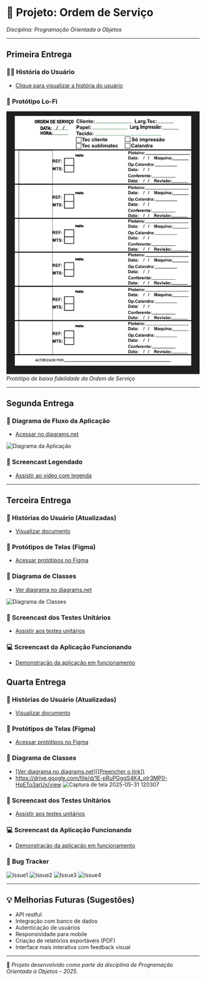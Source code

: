 # 📌 Projeto: Ordem de Serviço  
*Disciplina: Programação Orientada a Objetos*

---

## Primeira Entrega

### 🧑‍💻 História do Usuário
- [Clique para visualizar a história do usuário](https://docs.google.com/document/d/1hoB7Cg6qycSNQD4wTxnoZE7-cdvidArfGntpcaNiHuY/edit?usp=sharing)

### 📝 Protótipo Lo-Fi
![Lo-Fi Prototype](Lo-fi_Ordem_Servico.jpg)  
*Protótipo de baixa fidelidade da Ordem de Serviço*

---

## Segunda Entrega

### 🔄 Diagrama de Fluxo da Aplicação
- [Acessar no diagrams.net](https://app.diagrams.net/#G1E-pRuPGggS4K4_pIr3MP0-HpETo3arUx#%7B%22pageId%22%3A%22C5RBs43oDa-KdzZeNtuy%22%7D)

![Diagrama da Aplicação](https://github.com/user-attachments/assets/494e5c92-9e0f-4bcc-83d2-d69b40f25a11)

### 🎥 Screencast Legendado
- [Assistir ao vídeo com legenda](https://drive.google.com/file/d/1Vj0vaCYVrJ8Omm20w1lRwZ2vBlH6-zoA/view?usp=drive_link)

---

## Terceira Entrega

### 🧾 Histórias do Usuário (Atualizadas)
- [Visualizar documento](https://docs.google.com/document/d/1hoB7Cg6qycSNQD4wTxnoZE7-cdvidArfGntpcaNiHuY/edit?usp=sharing)

### 🎨 Protótipos de Telas (Figma)
- [Acessar protótipos no Figma](https://www.figma.com/design/sJFzhUsR7P8uujbX4RzHBm/Service_Order?node-id=1-9&t=dwtfHLBP6ZuvZv5J-1)

### 🧬 Diagrama de Classes
- [Ver diagrama no diagrams.net](https://app.diagrams.net/#G1E-pRuPGggS4K4_pIr3MP0-HpETo3arUx#%7B%22pageId%22%3A%22C5RBs43oDa-KdzZeNtuy%22%7D)

![Diagrama de Classes](https://github.com/user-attachments/assets/a63b70c7-c74f-422f-b01a-02fdda026476)

### 🧪 Screencast dos Testes Unitários
- [Assistir aos testes unitários](https://youtu.be/XaAEmypOHGs)

### 💻 Screencast da Aplicação Funcionando
- [Demonstração da aplicação em funcionamento](https://youtu.be/EbfuM371guU)

## Quarta Entrega

### 🧾 Histórias do Usuário (Atualizadas)
- [Visualizar documento](https://docs.google.com/document/d/14WKR6c2ouM5nqEZj5yV3sOeDF--C2tIPXqlO117ok5g/edit?pli=1&tab=t.0#heading=h.ar1ehal5hz80)

### 🎨 Protótipos de Telas (Figma)
- [Acessar protótipos no Figma](https://www.figma.com/design/sJFzhUsR7P8uujbX4RzHBm/Service_Order?node-id=1-9&t=dwtfHLBP6ZuvZv5J-1)

### 🧬 Diagrama de Classes
- [[Ver diagrama no diagrams.net]([Preencher o link])](https://app.diagrams.net/#G1E-pRuPGggS4K4_pIr3MP0-HpETo3arUx#%7B%22pageId%22%3A%22C5RBs43oDa-KdzZeNtuy%22%7D)
- https://drive.google.com/file/d/1E-pRuPGggS4K4_pIr3MP0-HpETo3arUx/view
![Captura de tela 2025-05-31 120307](https://github.com/user-attachments/assets/6a98de0b-0b9e-4091-a710-ce6258db1be5)


### 🧪 Screencast dos Testes Unitários
- [Assistir aos testes unitários](https://youtu.be/zr4MBbZmanQ)

### 💻 Screencast da Aplicação Funcionando
- [Demonstração da aplicação em funcionamento](https://www.youtube.com/watch?v=vIvHYwFKUbs)

### 🐛 Bug Tracker
![Issue1](https://github.com/user-attachments/assets/573382c8-be8a-4e88-8d51-c62e7a220cba)
![Issue2](https://github.com/user-attachments/assets/a19ae28b-5463-4b9e-bf1f-b15bc18f0f2a)
![Issue3](https://github.com/user-attachments/assets/5457cd1b-3195-4f27-b4c7-13c1a300f84b)
![Issue4](https://github.com/user-attachments/assets/e2969a2c-1a3b-4cd3-afea-22769dcadfa4)


---

## 💡 Melhorias Futuras (Sugestões)
- API restful
- Integração com banco de dados
- Autenticação de usuários
- Responsividade para mobile
- Criação de relatórios exportáveis (PDF)
- Interface mais interativa com feedback visual

---

📍 *Projeto desenvolvido como parte da disciplina de Programação Orientada a Objetos – 2025.*
